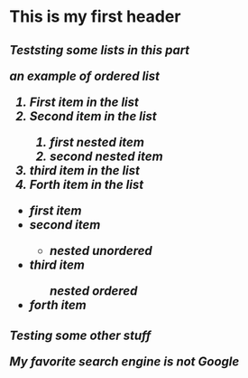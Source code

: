 <h1>
    This is my first header
    <h2><strong><em>
        Teststing some lists in this part
        <p>an example of ordered list</p>
        <ol>
            <li>First item in the list</li>
            <li>Second item in the list</li>
                <ol>
                    <li>first nested item</li>
                    <li>second nested item</li>
                </ol>
            <li>third item in the list</li>
            <li>Forth item in the list</li>
        </ol>
        <ul>
            <li>first item</li>
            <li>second item</li>
                <ul>
                    <li>nested unordered</li>
                </ul>
            <li>third item</li>
                <ol>nested ordered</ol>
            <li>forth item</li>
        </ul>
    </h2></em></strong>
    <h2><strong><em>
        Testing some other stuff
        <p>My favorite search engine is not <strong><em>Google</em></strong> <a href="google.com"></a> </p>
    </h2></em></strong>
</h1>
